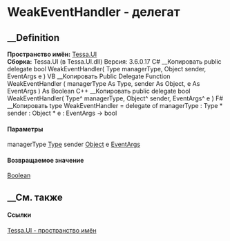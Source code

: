 # WeakEventHandler - делегат
##  __Definition
 **Пространство имён:** [Tessa.UI](N_Tessa_UI.htm)  
 **Сборка:** Tessa.UI (в Tessa.UI.dll) Версия: 3.6.0.17
C# __Копировать
     public delegate bool WeakEventHandler(
    	Type managerType,
    	Object sender,
    	EventArgs e
    )
VB __Копировать
     Public Delegate Function WeakEventHandler ( 
    	managerType As Type,
    	sender As Object,
    	e As EventArgs
    ) As Boolean
C++ __Копировать
     public delegate bool WeakEventHandler(
    	Type^ managerType, 
    	Object^ sender, 
    	EventArgs^ e
    )
F# __Копировать
     type WeakEventHandler = 
        delegate of 
            managerType : Type * 
            sender : Object * 
            e : EventArgs -> bool
#### Параметры
managerType [Type](https://learn.microsoft.com/dotnet/api/system.type)
sender [Object](https://learn.microsoft.com/dotnet/api/system.object)
e [EventArgs](https://learn.microsoft.com/dotnet/api/system.eventargs)
#### Возвращаемое значение
[Boolean](https://learn.microsoft.com/dotnet/api/system.boolean)
##  __См. также
#### Ссылки
[Tessa.UI - пространство имён](N_Tessa_UI.htm)
